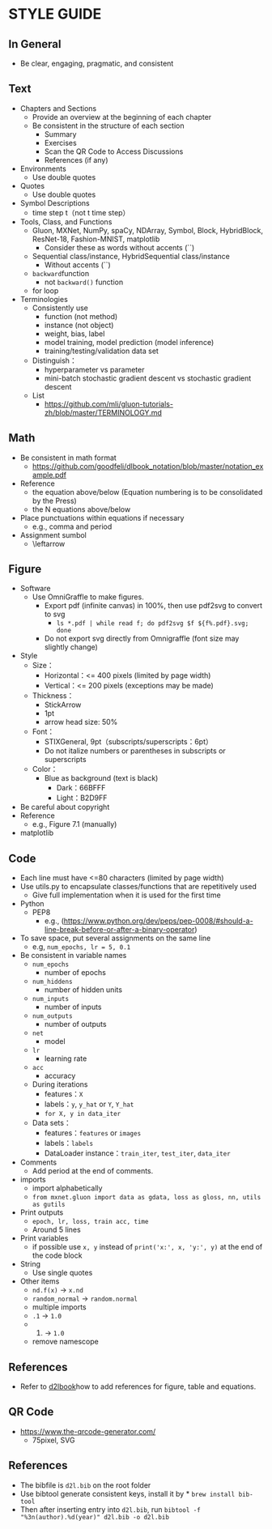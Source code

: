 # STYLE GUIDE

## In General

* Be clear, engaging, pragmatic, and consistent

## Text

* Chapters and Sections
    * Provide an overview at the beginning of each chapter
    * Be consistent in the structure of each section
        * Summary
        * Exercises
        * Scan the QR Code to Access Discussions
        * References (if any)
* Environments
    * Use double quotes
* Quotes
    * Use double quotes
* Symbol Descriptions
    * time step t（not t time step）
* Tools, Class, and Functions
    * Gluon, MXNet, NumPy, spaCy, NDArray, Symbol, Block, HybridBlock, ResNet-18, Fashion-MNIST, matplotlib
        * Consider these as words without accents (``)
    * Sequential class/instance, HybridSequential class/instance
        * Without accents (``)
    * `backward`function
        * not `backward()` function
    * for loop
* Terminologies
    * Consistently use
        * function (not method)
        * instance (not object)
        * weight, bias, label
        * model training, model prediction (model inference)
        * training/testing/validation data set
    * Distinguish：
        * hyperparameter vs parameter
        * mini-batch stochastic gradient descent vs stochastic gradient descent
    * List
        * https://github.com/mli/gluon-tutorials-zh/blob/master/TERMINOLOGY.md

## Math

* Be consistent in math format
    * https://github.com/goodfeli/dlbook_notation/blob/master/notation_example.pdf
* Reference
    * the equation above/below (Equation numbering is to be consolidated by the Press)
    * the N equations above/below
* Place punctuations within equations if necessary
    * e.g., comma and period
* Assignment sumbol
    * \leftarrow

## Figure

* Software
    * Use OmniGraffle to make figures.
      * Export pdf (infinite canvas) in 100%, then use pdf2svg to convert to svg
        * `ls *.pdf | while read f; do pdf2svg $f ${f%.pdf}.svg; done`
      * Do not export svg directly from Omnigraffle (font size may slightly change)
* Style
    * Size：
        * Horizontal：<= 400 pixels  (limited by page width)
        * Vertical：<= 200 pixels (exceptions may be made)
    * Thickness：
        * StickArrow
        * 1pt
        * arrow head size: 50%
    * Font：
        * STIXGeneral, 9pt（subscripts/superscripts：6pt）
        * Do not italize numbers or parentheses in subscripts or superscripts
    * Color：
        * Blue as background (text is black)
            * Dark：66BFFF
            * Light：B2D9FF
* Be careful about copyright
* Reference
    * e.g., Figure 7.1 (manually)
* matplotlib

## Code

* Each line must have <=80 characters (limited by page width)
* Use utils.py to encapsulate classes/functions that are repetitively used
    * Give full implementation when it is used for the first time
* Python
    * PEP8
        * e.g., (https://www.python.org/dev/peps/pep-0008/#should-a-line-break-before-or-after-a-binary-operator)
* To save space, put several assignments on the same line
  * e.g, `num_epochs, lr = 5, 0.1`
* Be consistent in variable names
    * `num_epochs`
        * number of epochs
    * `num_hiddens`
        * number of hidden units
    * `num_inputs`
        * number of inputs
    * `num_outputs`
        * number of outputs
    * `net`
        * model
    * `lr`
        * learning rate
    * `acc`
        * accuracy
    * During iterations
        * features：`X`
        * labels：`y`, `y_hat` or `Y`, `Y_hat`
        * `for X, y in data_iter`
    * Data sets：
        * features：`features` or `images`
        * labels：`labels`
        * DataLoader instance：`train_iter`, `test_iter`, `data_iter`
* Comments
    * Add period at the end of comments.
* imports
    * import alphabetically
    * `from mxnet.gluon import data as gdata, loss as gloss, nn, utils as gutils`
* Print outputs
    * `epoch, lr, loss, train acc, time`
    * Around 5 lines
* Print variables
    * if possible use `x, y` instead of `print('x:', x, 'y:', y)` at the end of the code block
* String
    * Use single quotes
* Other items
    * `nd.f(x)` → `x.nd`
    * `random_normal` → `random.normal`
    * multiple imports
    * `.1` → `1.0`
    * 1. → `1.0`
    * remove namescope


## References

* Refer to [d2lbook](http://book.d2l.ai/examples/markdown.html#cross-references)how to add references for figure, table and equations.


## QR Code

* https://www.the-qrcode-generator.com/
    * 75pixel, SVG

## References

* The bibfile is `d2l.bib` on the root folder
* Use bibtool generate consistent keys, install it by * `brew install bib-tool`
* Then after inserting entry into `d2l.bib`, run
  `bibtool -f "%3n(author).%d(year)" d2l.bib -o d2l.bib`
